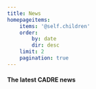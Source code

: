 ```yaml
---
title: News
homepageitems:
    items: '@self.children'
    order:
        by: date
        dir: desc
    limit: 2
    pagination: true
---
```


#### The latest CADRE news
